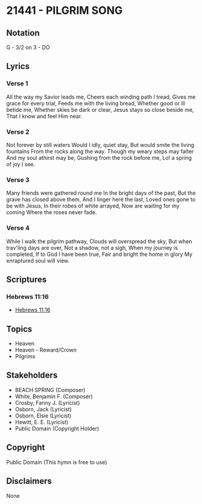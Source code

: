 # 21441 - PILGRIM SONG

## Notation

G - 3/2 on 3 - DO

## Lyrics

### Verse 1

All the way my Savior leads me, Cheers each winding path I tread, Gives me grace for every trial, Feeds me with the living bread, Whether good or ill betide me, Whether skies be dark or clear, Jesus stays so close beside me, That I know and feel Him near.

### Verse 2

Not forever by still waters Would I idly, quiet stay, But would smite the living fountains From the rocks along the way. Though my weary steps may falter And my soul athirst may be, Gushing from the rock before me, Lo! a spring of joy I see.

### Verse 3

Many friends were gathered round me In the bright days of the past, But the grave has closed above them, And I linger here the last, Loved ones gone to be with Jesus, In their robes of white arrayed, Now are waiting for my coming Where the roses never fade.

### Verse 4

While I walk the pilgrim pathway, Clouds will overspread the sky, But when trav'ling days are over, Not a shadow, not a sigh, When my journey is completed, If to God I have been true, Fair and bright the home in glory My enraptured soul will view.


## Scriptures

### Hebrews 11:16

- [Hebrews 11:16](https://www.biblegateway.com/passage/?search=Hebrews%2011%3A16)


## Topics

- Heaven
- Heaven - Reward/Crown
- Pilgrims

## Stakeholders

- BEACH SPRING (Composer)
- White, Benjamin F. (Composer)
- Crosby, Fanny J. (Lyricist)
- Osborn, Jack (Lyricist)
- Osborn, Elsie (Lyricist)
- Hewitt, E. E. (Lyricist)
- Public Domain (Copyright Holder)

## Copyright

Public Domain
(This hymn is free to use)

## Disclaimers

None


